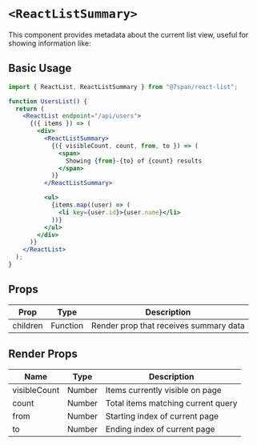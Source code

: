 # `<ReactListSummary>`

This component provides metadata about the current list view, useful for showing information like:

## Basic Usage

```jsx
import { ReactList, ReactListSummary } from "@7span/react-list";

function UsersList() {
  return (
    <ReactList endpoint="/api/users">
      {({ items }) => (
        <div>
          <ReactListSummary>
            {({ visibleCount, count, from, to }) => (
              <span>
                Showing {from}-{to} of {count} results
              </span>
            )}
          </ReactListSummary>

          <ul>
            {items.map((user) => (
              <li key={user.id}>{user.name}</li>
            ))}
          </ul>
        </div>
      )}
    </ReactList>
  );
}
```

## Props

| Prop     | Type     | Description                            |
| -------- | -------- | -------------------------------------- |
| children | Function | Render prop that receives summary data |

## Render Props

| Name         | Type   | Description                        |
| ------------ | ------ | ---------------------------------- |
| visibleCount | Number | Items currently visible on page    |
| count        | Number | Total items matching current query |
| from         | Number | Starting index of current page     |
| to           | Number | Ending index of current page       |
